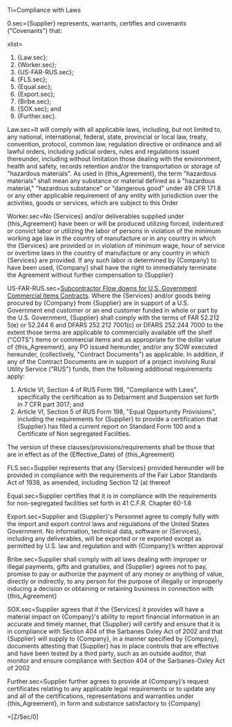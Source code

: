 Ti=Compliance with Laws

0.sec={Supplier} represents, warrants, certifies and covenants ("Covenants") that:

xlist=<ol><li>{Law.sec};</li><li>{Worker.sec};</li><li>{US-FAR-RUS.sec};</li><li>{FLS.sec};</li><li>{Equal.sec};</li><li>{Export.sec};</li><li>{Bribe.sec};</li><li>{SOX.sec}; and</li><li>{Further.sec}.</li></ol>

Law.sec=It will comply with all applicable laws, including, but not limited to, any national, international, federal, state, provincial or local law, treaty, convention, protocol, common law, regulation directive or ordinance and all lawful orders, including judicial orders, rules and regulations issued thereunder, including without limitation those dealing with the environment, health and safety, records retention and/or the transportation or storage of "hazardous materials". As used in {this_Agreement}, the term "hazardous materials" shall mean any substance or material defined as a "hazardous material," "hazardous substance" or "dangerous good" under 49 CFR 171.8 or any other applicable requirement of any entity with jurisdiction over the activities, goods or services, which are subject to this Order

Worker.sec=No {Services} and/or deliverables supplied under {this_Agreement} have been or will be produced utilizing forced, indentured or convict labor or utilizing the labor of persons in violation of the minimum working age law in the country of manufacture or in any country in which the {Services} are provided or in violation of minimum wage, hour of service or overtime laws in the country of manufacture or any country in which {Services} are provided. If any such labor is determined by {Company} to have been used, {Company} shall have the right to immediately terminate the Agreement without further compensation to {Supplier}

US-FAR-RUS.sec=<u>Subcontractor Flow downs for U.S. Government Commercial Items Contracts</u>. Where the {Services} and/or goods being procured by {Company} from {Supplier} are in support of a U.S. Government end customer or an end customer funded in whole or part by the U.S. Government, {Supplier} shall comply with the terms of FAR 52.212 5(e) or 52.244 6 and DFARS 252.212 7001(c) or DFARS 252.244 7000 to the extent those terms are applicable to commercially available off the shelf ("COTS") items or commercial items and as appropriate for the dollar value of {this_Agreement}, any PO issued hereunder, and/or any SOW executed hereunder, (collectively, "Contract Documents") as applicable. In addition, if any of the Contract Documents are in support of a project involving Rural Utility Service ("RUS") funds, then the following additional requirements apply: <ol><li>Article VI, Section 4 of RUS Form 198, "Compliance with Laws", specifically the certification as to Debarment and Suspension set forth in 7 CFR part 3017; and</li><li>Article VI, Section 5 of RUS Form 198, "Equal Opportunity Provisions", including the requirements for {Supplier} to provide a certification that {Supplier} has filed a current report on Standard Form 100 and a Certificate of Non segregated Facilities.</li></ol> The version of these clauses/provisions/requirements shall be those that are in effect as of the {Effective_Date} of {this_Agreement}

FLS.sec=Supplier represents that any {Services} provided hereunder will be provided in compliance with the requirements of the Fair Labor Standards Act of 1938, as amended, including Section 12 (a) thereof

Equal.sec=Supplier certifies that it is in compliance with the requirements for non-segregated facilities set forth in 41 C.F.R. Chapter 60-1.8

Export.sec=Supplier and {Supplier}'s Personnel agree to comply fully with the import and export control laws and regulations of the United States Government. No information, technical data, software or {Services}, including any deliverables, will be exported or re exported except as permitted by U.S. law and regulation and with {Company}’s written approval

Bribe.sec=Supplier shall comply with all laws dealing with improper or illegal payments, gifts and gratuities, and {Supplier} agrees not to pay, promise to pay or authorize the payment of any money or anything of value, directly or indirectly, to any person for the purpose of illegally or improperly inducing a decision or obtaining or retaining business in connection with {this_Agreement}

SOX.sec=Supplier agrees that if the {Services} it provides will have a material impact on {Company}'s ability to report financial information in an accurate and timely manner, that {Supplier} will certify and ensure that it is in compliance with Section 404 of the Sarbanes Oxley Act of 2002 and that {Supplier} will supply to {Company}, in a manner specified by {Company}, documents attesting that {Supplier} has in place controls that are effective and have been tested by a third party, such as an outside auditor, that monitor and ensure compliance with Section 404 of the Sarbanes-Oxley Act of 2002

Further.sec=Supplier further agrees to provide at {Company}’s request certificates relating to any applicable legal requirements or to update any and all of the certifications, representations and warranties under {this_Agreement}, in form and substance satisfactory to {Company}

=[Z/Sec/0]
